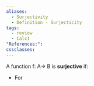 ```yaml
---
aliases:
  - Surjectivity
  - Definition - Surjecticity
tags:
  - review
  - CalcI
"References:": 
cssclasses:
---
```

A function f: A→ B is **surjective** if:
+ For
